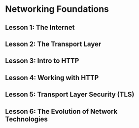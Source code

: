 # Networking Foundations

## Lesson 1: The Internet

## Lesson 2: The Transport Layer

## Lesson 3: Intro to HTTP

## Lesson 4: Working with HTTP

## Lesson 5: Transport Layer Security (TLS)

## Lesson 6: The Evolution of Network Technologies